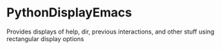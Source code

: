 # PythonDisplayEmacs
Provides displays of help, dir, previous interactions, and other stuff using rectangular display options
